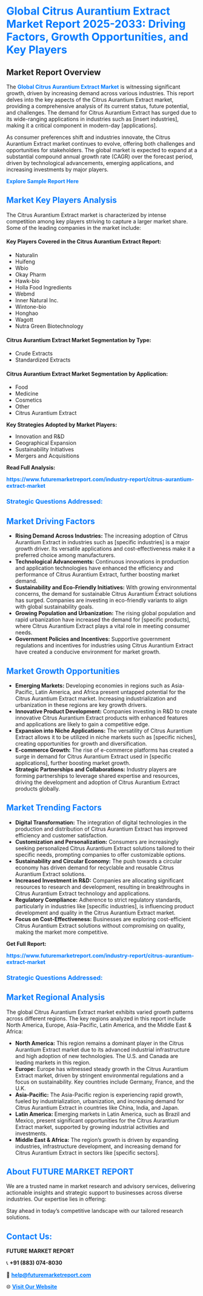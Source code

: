 <h1 style="color: #007BFF;">Global Citrus Aurantium Extract Market Report 2025-2033: Driving Factors, Growth Opportunities, and Key Players</h1>

<section id="overview">
<h2>Market Report Overview</h2>
<p>The <a href="https://www.futuremarketreport.com/industry-report/citrus-aurantium-extract-market" style="color: #007BFF; text-decoration: none;"><strong>Global Citrus Aurantium Extract Market</strong></a> is witnessing significant growth, driven by increasing demand across various industries. This report delves into the key aspects of the Citrus Aurantium Extract market, providing a comprehensive analysis of its current status, future potential, and challenges. The demand for Citrus Aurantium Extract has surged due to its wide-ranging applications in industries such as [insert industries], making it a critical component in modern-day [applications].</p>
<p>As consumer preferences shift and industries innovate, the Citrus Aurantium Extract market continues to evolve, offering both challenges and opportunities for stakeholders. The global market is expected to expand at a substantial compound annual growth rate (CAGR) over the forecast period, driven by technological advancements, emerging applications, and increasing investments by major players.</p>
</section>

<section id="overview">
<p><a href="https://www.futuremarketreport.com/request-sample/reportId=125816" style="color: #007BFF; text-decoration: none;"><strong>Explore Sample Report Here</strong></a></p>
</section>

<section id="key-players">
<h2 style="color: #007BFF;">Market Key Players Analysis</h2>
<p>The Citrus Aurantium Extract market is characterized by intense competition among key players striving to capture a larger market share. Some of the leading companies in the market include:</p>
<h4>Key Players Covered in the Citrus Aurantium Extract Report:</h4>
<ul><li>Naturalin</li><li>Huifeng</li><li>Wbio</li><li>Okay Pharm</li><li>Hawk-bio</li><li>Holla Food Ingredients</li><li>Webmd</li><li>Inner Natural Inc.</li><li>Wintone-bio</li><li>Honghao</li><li>Wagott</li><li>Nutra Green Biotechnology</li></ul>
<h4>Citrus Aurantium Extract Market Segmentation by Type:</h4>
<ul><li>Crude Extracts</li><li>Standardized Extracts</li></ul>

<h4>Citrus Aurantium Extract Market Segmentation by Application:</h4>
<ul><li>Food</li><li>Medicine</li><li>Cosmetics</li><li>Other</li><li>Citrus Aurantium Extract</li></ul>
<p><strong>Key Strategies Adopted by Market Players:</strong></p>
<ul>
<li>Innovation and R&D</li>
<li>Geographical Expansion</li>
<li>Sustainability Initiatives</li>
<li>Mergers and Acquisitions</li>
</ul>
</section>

<section>
<p><strong>Read Full Analysis: </strong></p><a href="https://www.futuremarketreport.com/industry-report/citrus-aurantium-extract-market" style="color: #007BFF; text-decoration: none;"><strong>https://www.futuremarketreport.com/industry-report/citrus-aurantium-extract-market</strong></a>
<h3 style="color: #007BFF;">Strategic Questions Addressed:</h3>
</section>

<section id="driving-factors">
<h2 style="color: #007BFF;">Market Driving Factors</h2>
<ul>
<li><strong>Rising Demand Across Industries:</strong> The increasing adoption of Citrus Aurantium Extract in industries such as [specific industries] is a major growth driver. Its versatile applications and cost-effectiveness make it a preferred choice among manufacturers.</li>
<li><strong>Technological Advancements:</strong> Continuous innovations in production and application technologies have enhanced the efficiency and performance of Citrus Aurantium Extract, further boosting market demand.</li>
<li><strong>Sustainability and Eco-Friendly Initiatives:</strong> With growing environmental concerns, the demand for sustainable Citrus Aurantium Extract solutions has surged. Companies are investing in eco-friendly variants to align with global sustainability goals.</li>
<li><strong>Growing Population and Urbanization:</strong> The rising global population and rapid urbanization have increased the demand for [specific products], where Citrus Aurantium Extract plays a vital role in meeting consumer needs.</li>
<li><strong>Government Policies and Incentives:</strong> Supportive government regulations and incentives for industries using Citrus Aurantium Extract have created a conducive environment for market growth.</li>
</ul>
</section>

<section id="growth-opportunities">
<h2 style="color: #007BFF;">Market Growth Opportunities</h2>
<ul>
<li><strong>Emerging Markets:</strong> Developing economies in regions such as Asia-Pacific, Latin America, and Africa present untapped potential for the Citrus Aurantium Extract market. Increasing industrialization and urbanization in these regions are key growth drivers.</li>
<li><strong>Innovative Product Development:</strong> Companies investing in R&D to create innovative Citrus Aurantium Extract products with enhanced features and applications are likely to gain a competitive edge.</li>
<li><strong>Expansion into Niche Applications:</strong> The versatility of Citrus Aurantium Extract allows it to be utilized in niche markets such as [specific niches], creating opportunities for growth and diversification.</li>
<li><strong>E-commerce Growth:</strong> The rise of e-commerce platforms has created a surge in demand for Citrus Aurantium Extract used in [specific applications], further boosting market growth.</li>
<li><strong>Strategic Partnerships and Collaborations:</strong> Industry players are forming partnerships to leverage shared expertise and resources, driving the development and adoption of Citrus Aurantium Extract products globally.</li>
</ul>
</section>

<section id="trending-factors">
<h2 style="color: #007BFF;">Market Trending Factors</h2>
<ul>
<li><strong>Digital Transformation:</strong> The integration of digital technologies in the production and distribution of Citrus Aurantium Extract has improved efficiency and customer satisfaction.</li>
<li><strong>Customization and Personalization:</strong> Consumers are increasingly seeking personalized Citrus Aurantium Extract solutions tailored to their specific needs, prompting companies to offer customizable options.</li>
<li><strong>Sustainability and Circular Economy:</strong> The push towards a circular economy has driven demand for recyclable and reusable Citrus Aurantium Extract solutions.</li>
<li><strong>Increased Investment in R&D:</strong> Companies are allocating significant resources to research and development, resulting in breakthroughs in Citrus Aurantium Extract technology and applications.</li>
<li><strong>Regulatory Compliance:</strong> Adherence to strict regulatory standards, particularly in industries like [specific industries], is influencing product development and quality in the Citrus Aurantium Extract market.</li>
<li><strong>Focus on Cost-Effectiveness:</strong> Businesses are exploring cost-efficient Citrus Aurantium Extract solutions without compromising on quality, making the market more competitive.</li>
</ul>
</section>

<section>
<p><strong>Get Full Report: </strong></p><a href="https://www.futuremarketreport.com/industry-report/citrus-aurantium-extract-market" style="color: #007BFF; text-decoration: none;"><strong>https://www.futuremarketreport.com/industry-report/citrus-aurantium-extract-market</strong></a>
<h3 style="color: #007BFF;">Strategic Questions Addressed:</h3>
</section>


<section id="regional-analysis">
<h2 style="color: #007BFF;">Market Regional Analysis</h2>
<p>The global Citrus Aurantium Extract market exhibits varied growth patterns across different regions. The key regions analyzed in this report include North America, Europe, Asia-Pacific, Latin America, and the Middle East & Africa:</p>
<ul>
<li><strong>North America:</strong> This region remains a dominant player in the Citrus Aurantium Extract market due to its advanced industrial infrastructure and high adoption of new technologies. The U.S. and Canada are leading markets in this region.</li>
<li><strong>Europe:</strong> Europe has witnessed steady growth in the Citrus Aurantium Extract market, driven by stringent environmental regulations and a focus on sustainability. Key countries include Germany, France, and the U.K.</li>
<li><strong>Asia-Pacific:</strong> The Asia-Pacific region is experiencing rapid growth, fueled by industrialization, urbanization, and increasing demand for Citrus Aurantium Extract in countries like China, India, and Japan.</li>
<li><strong>Latin America:</strong> Emerging markets in Latin America, such as Brazil and Mexico, present significant opportunities for the Citrus Aurantium Extract market, supported by growing industrial activities and investments.</li>
<li><strong>Middle East & Africa:</strong> The region’s growth is driven by expanding industries, infrastructure development, and increasing demand for Citrus Aurantium Extract in sectors like [specific sectors].</li>
</ul>
</section>

<footer>
<h2 style="color: #007BFF;">About FUTURE MARKET REPORT</h2>
<p>We are a trusted name in market research and advisory services, delivering actionable insights and strategic support to businesses across diverse industries. Our expertise lies in offering:</p>

<p>Stay ahead in today’s competitive landscape with our tailored research solutions.</p>

<h2 style="color: #007BFF;">Contact Us:</h2>
<p><strong>FUTURE MARKET REPORT</strong></p>
<p>📞 <strong>+91 (883) 074-8030</strong></p>
<p>📧 <strong><a href="mailto:help@futuremarketreport.com" style="color: #007BFF;">help@futuremarketreport.com</a></strong></p>
<p>🌐 <strong><a href="https://www.futuremarketreport.com/" style="color: #007BFF;">Visit Our Website</a></strong></p>
</footer>